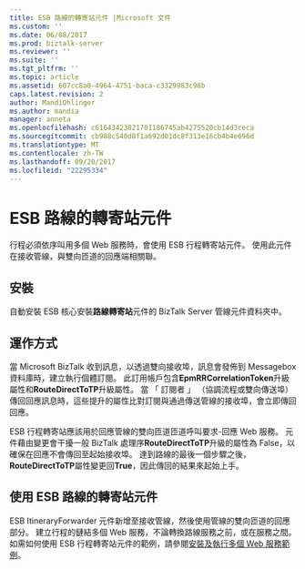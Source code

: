 ```yaml
---
title: ESB 路線的轉寄站元件 |Microsoft 文件
ms.custom: ''
ms.date: 06/08/2017
ms.prod: biztalk-server
ms.reviewer: ''
ms.suite: ''
ms.tgt_pltfrm: ''
ms.topic: article
ms.assetid: 607cc8a0-4964-4751-baca-c3329983c98b
caps.latest.revision: 2
author: MandiOhlinger
ms.author: mandia
manager: anneta
ms.openlocfilehash: c61643423021701186745ab4275520cb14d3ceca
ms.sourcegitcommit: cb908c540d8f1a692d01dc8f313e16cb4b4e696d
ms.translationtype: MT
ms.contentlocale: zh-TW
ms.lasthandoff: 09/20/2017
ms.locfileid: "22295334"
---
```

# <a name="the-esb-itinerary-forwarder-component"></a>ESB 路線的轉寄站元件
行程必須依序叫用多個 Web 服務時，會使用 ESB 行程轉寄站元件。 使用此元件在接收管線，與雙向匝道的回應端相關聯。  
  
## <a name="installation"></a>安裝  
 自動安裝 ESB 核心安裝**路線轉寄站**元件的 BizTalk Server 管線元件資料夾中。  
  
## <a name="how-it-works"></a>運作方式  
 當 Microsoft BizTalk 收到訊息，以透過雙向接收埠，訊息會發佈到 Messagebox 資料庫時，建立執行個體訂閱。 此訂用帳戶包含**EpmRRCorrelationToken**升級屬性和**RouteDirectToTP**升級屬性。 當 「 訂閱者 」 （協調流程或雙向傳送埠） 傳回回應訊息時，這些提升的屬性比對訂閱與通過傳送管線的接收埠，會立即傳回回應。  
  
 ESB 行程轉寄站應該用於回應管線的雙向匝道匝道呼叫要求-回應 Web 服務。 元件藉由變更會干擾一般 BizTalk 處理序**RouteDirectToTP**升級的屬性為 False，以確保在回應不會傳回至起始接收埠。 達到路線的最後一個步驟之後， **RouteDirectToTP**屬性變更回**True**，因此傳回的結果來起始上手。  
  
## <a name="using-the-esb-itinerary-forwarder-component"></a>使用 ESB 路線的轉寄站元件  
 ESB ItineraryForwarder 元件新增至接收管線，然後使用管線的雙向匝道的回應部分。 建立行程的鏈結多個 Web 服務，不論轉換路線服務之前，或在服務之間。 如需如何使用 ESB 行程轉寄站元件的範例，請參閱[安裝及執行多個 Web 服務範例](../esb-toolkit/installing-and-running-the-multiple-web-services-sample.md)。